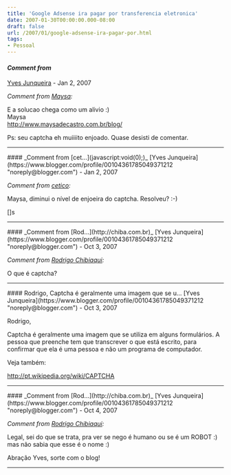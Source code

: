 ```yaml
---
title: 'Google Adsense ira pagar por transferencia eletronica'
date: 2007-01-30T00:00:00.000-08:00
draft: false
url: /2007/01/google-adsense-ira-pagar-por.html
tags: 
- Pessoal
---
```


#### _Comment from_
[Yves Junqueira](https://www.blogger.com/profile/00104361785049371212 "noreply@blogger.com") - <time datetime="2007-01-30T02:28:00.000-08:00">Jan 2, 2007</time>

_Comment from [Maysa](http://www.maysadecastro.com.br/blog/):_  
  
E a solucao chega como um alivio :)  
Maysa  
http://www.maysadecastro.com.br/blog/  
  
Ps: seu captcha eh muiiiito enjoado. Quase desisti de comentar.
<hr />
#### _Comment from [cet...](javascript:void(0);)_
[Yves Junqueira](https://www.blogger.com/profile/00104361785049371212 "noreply@blogger.com") - <time datetime="2007-01-30T05:58:00.000-08:00">Jan 2, 2007</time>

_Comment from [cetico](javascript:void(0);):_  
  
Maysa, diminui o nível de enjoeira do captcha. Resolveu? :-)  
  
\[\]s
<hr />
#### _Comment from [Rod...](http://chiba.com.br)_
[Yves Junqueira](https://www.blogger.com/profile/00104361785049371212 "noreply@blogger.com") - <time datetime="2007-10-03T10:00:00.000-07:00">Oct 3, 2007</time>

_Comment from [Rodrigo Chibiaqui](http://chiba.com.br):_  
  
O que é captcha?
<hr />
#### Rodrigo, Captcha é geralmente uma imagem que se u...
[Yves Junqueira](https://www.blogger.com/profile/00104361785049371212 "noreply@blogger.com") - <time datetime="2007-10-03T13:01:00.000-07:00">Oct 3, 2007</time>

Rodrigo,  
  
Captcha é geralmente uma imagem que se utiliza em alguns formulários. A pessoa que preenche tem que transcrever o que está escrito, para confirmar que ela é uma pessoa e não um programa de computador.  
  
Veja também:  
  
http://pt.wikipedia.org/wiki/CAPTCHA
<hr />
#### _Comment from [Rod...](http://chiba.com.br)_
[Yves Junqueira](https://www.blogger.com/profile/00104361785049371212 "noreply@blogger.com") - <time datetime="2007-10-03T17:10:00.000-07:00">Oct 4, 2007</time>

_Comment from [Rodrigo Chibiaqui](http://chiba.com.br):_  
  
Legal, sei do que se trata, pra ver se nego é humano ou se é um ROBOT :) mas não sabia que esse é o nome :)  
  
Abração Yves, sorte com o blog!
<hr />

